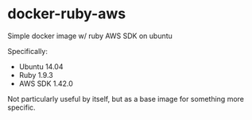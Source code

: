 docker-ruby-aws
===============

Simple docker image w/ ruby AWS SDK on ubuntu

Specifically:

* Ubuntu 14.04
* Ruby 1.9.3
* AWS SDK 1.42.0

Not particularly useful by itself, but as a base image for something
more specific.
 
